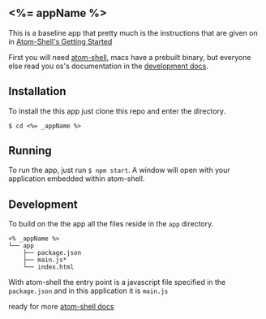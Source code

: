 ## <%= appName %>

This is a baseline app that pretty much is the instructions that are given on in [Atom-Shell's Getting Started](https://github.com/atom/atom-shell/blob/master/docs/tutorial/quick-start.md)

First you will need [atom-shell](https://github.com/atom/atom-shell), macs have a prebuilt binary, but everyone else read you os's documentation in the [development docs](https://github.com/atom/atom-shell/tree/master/docs/development).

## Installation

To install the this app just clone this repo and enter the directory.

    $ cd <%= _appName %>

## Running

To run the app, just run `$ npm start`. A window will open with your application embedded within atom-shell.

## Development

To build on the the app all the files reside in the `app` directory.

    <% _appName %>
    └── app
        ├── package.json
        ├── main.js*
        └── index.html

With atom-shell the entry point is a javascript file specified in the `package.json` and in this application it is `main.js`

ready for more [atom-shell docs](https://github.com/atom/atom-shell/tree/master/docs)
